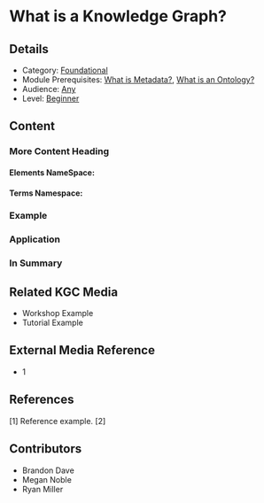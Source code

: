 # What is a Knowledge Graph?
## Details
* Category: [Foundational](../categories/Foundational.md)
* Module Prerequisites: [What is Metadata?](../modules/What_is_Metadata/What_is_Metadata.md), [What is an Ontology?](../modules/What_is_an_Ontology/What_is_an_Ontology.md)
* Audience: [Any](../audiences/Any.md)
* Level: [Beginner](../levels/Beginner.md)

## Content

###  More Content Heading

#### Elements NameSpace:

#### Terms Namespace:

### Example

### Application

### In Summary

## Related KGC Media
* Workshop Example
* Tutorial Example

## External Media Reference
* 1

## References
[1] Reference example.
[2]  

## Contributors
* Brandon Dave
* Megan Noble
* Ryan Miller
